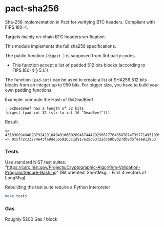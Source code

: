 # pact-sha256
Sha-256 implementation in Pact for verifying BTC headers. Compliant with FIPS.180-4.

Targets mainly on-chain BTC headers verification.

This module implements the full sha256 specifications.

The public function `(digest )` is supposed from 3rd party codes.
  - This function accept a list of padded 512 bits blocks (according to FIPS.180-4 § 5.1.1)

The function `(pad-int)` can be used to create a list of SHA256 512 bits blocks from an integer up to 959 bits.
For bigger size, you have to build your own padding functions.


Example: compute the Hash of 0xDeadBeef

```pact
; 0xDeadBeef has a length of 32 bits
(digest (pad-int 32 (str-to-int 16 "DeadBeef")))
```

Result:
```
=> 43183089464028792429184949106602604674442929667776465878747397714951935179091
=> 0x5f78c33274e43fa9de5659265c1d917e25c03722dcb0b8d27db8d5feaa813953
```

### Tests
Use standard NIST test suites: "https://csrc.nist.gov/Projects/Cryptographic-Algorithm-Validation-Program/Secure-Hashing" (Bit oriented: ShortMsg + First 4 vectors of LongMsg)

Rebuilding the test suite require a Python interpreter

```sh
make tests
```

### Gas
Roughly 5200 Gas / block.

